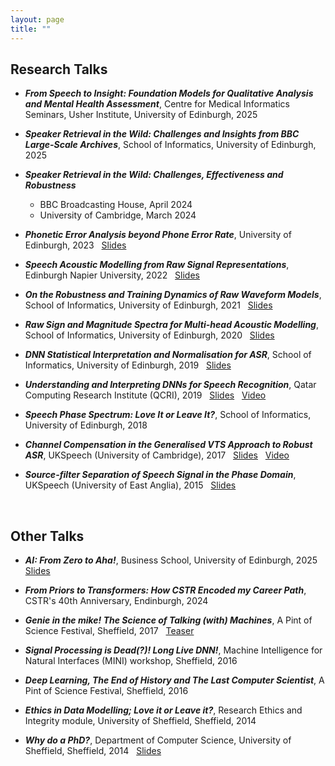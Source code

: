 ```yaml
---
layout: page
title: ""
---
```



## Research Talks ##

  * ***From Speech to Insight: Foundation Models for Qualitative Analysis and Mental Health Assessment***, Centre for Medical Informatics Seminars, Usher Institute, University of Edinburgh, 2025

  * ***Speaker Retrieval in the Wild: Challenges and Insights from BBC Large-Scale Archives***, School of Informatics, University of Edinburgh, 2025

  * ***Speaker Retrieval in the Wild: Challenges, Effectiveness and Robustness***
    - BBC Broadcasting House, April 2024
    - University of Cambridge, March 2024

  * ***Phonetic Error Analysis beyond Phone Error Rate***, University of Edinburgh, 2023 &nbsp; [Slides](/files/Talks/2023_CSTR_PER_ELoweimi.pdf)

  * ***Speech Acoustic Modelling from Raw Signal Representations***, Edinburgh Napier University, 2022 &nbsp; [Slides](/files/Talks/2022_ENU_RawAM_ELoweimi.pdf)
  
 * ***On the Robustness and Training Dynamics of Raw Waveform Models***, School of Informatics, University of Edinburgh, 2021 &nbsp; [Slides](/files/Talks/2020_Dynamics_Robustness.pdf)
 
 * ***Raw Sign and Magnitude Spectra for Multi-head Acoustic Modelling***, School of Informatics, University of Edinburgh, 2020 &nbsp; [Slides](/files/Talks/2020_Raw_Sign_Mag.pdf)
 
 * ***DNN Statistical Interpretation and Normalisation for ASR***, School of Informatics, University of Edinburgh, 2019 &nbsp; [Slides](/files/Talks/2019_CSTR_DNN_Understanding_ASR.pdf)
      
  * ***Understanding and Interpreting DNNs for
Speech Recognition***, Qatar Computing Research Institute (QCRI), 2019 &nbsp; [Slides](/files/Talks/2019_QCRI.pdf) &nbsp;  [Video](https://www.youtube.com/watch?v=MomZa3lmpmM)

  * ***Speech Phase Spectrum: Love It or Leave It?***, School of Informatics, University of Edinburgh, 2018 &nbsp; <!--[Slides](/files/Talks/2018_ELoweimi_CSTR_part1.pdf)-->

  * ***Channel Compensation in the Generalised VTS Approach to Robust ASR***, UKSpeech (University of Cambridge), 2017 &nbsp; [Slides](/files/Talks/2017_UKSpeech.pdf) &nbsp; [Video](https://www.youtube.com/watch?v=iUdGdhvxX7s)
  
  * ***Source-filter Separation of Speech Signal in the Phase Domain***, UKSpeech (University of East Anglia), 2015 &nbsp; [Slides](/files/Talks/2015_UKSpeech.pdf)

<br>

## Other Talks ##
* ***AI: From Zero to Aha!***, Business School, University of Edinburgh, 2025 &nbsp; [Slides](/files/Talks/2025_AI-from-0-to-Aha.pdf)

* ***From Priors to Transformers: How CSTR Encoded my Career Path***, CSTR's 40th Anniversary, Endinburgh, 2024

* ***Genie in the mike! The Science of Talking (with) Machines***, A Pint of Science Festival, Sheffield, 2017 &nbsp; [Teaser](https://www.youtube.com/watch?v=Ta4xGpuFbGI&list=PL63P9-KNTDSwOtKRosM-oXJXUGTtweljS&index=7)
 
* ***Signal Processing is Dead(?)! Long Live DNN!***, Machine Intelligence for Natural Interfaces (MINI) workshop, Sheffield, 2016

* ***Deep Learning, The End of History and The Last Computer Scientist***, A Pint of Science Festival, Sheffield, 2016

* ***Ethics in Data Modelling; Love it or Leave it?***, Research Ethics and Integrity module, University of Sheffield, Sheffield, 2014

* ***Why do a PhD?***, Department of Computer Science, University of Sheffield, Sheffield, 2014 &nbsp; [Slides](/files/Talks/WhyPhD.pdf)
